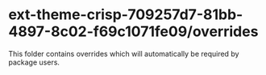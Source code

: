 # ext-theme-crisp-709257d7-81bb-4897-8c02-f69c1071fe09/overrides

This folder contains overrides which will automatically be required by package users.
